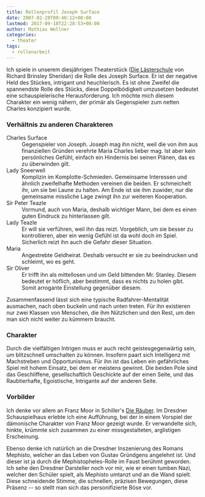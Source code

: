 ```yaml
---
title: Rollenprofil Joseph Surface
date: 2007-02-28T00:40:12+00:00
lastmod: 2017-09-18T22:28:53+00:00
author: Mathias Wellner
categories:
  - theater
tags:
  - rollenarbeit
---
```

Ich spiele in unserem diesjährigen Theaterstück ([Die Lästerschule](http://de.wikipedia.org/wiki/The_School_for_Scandal) von Richard Brinsley Sheridan) die Rolle des Joseph Surface. Er ist der negative Held des Stückes, intrigant und heuchlerisch. Es ist ohne Zweifel die spannendste Rolle des Stücks, diese Doppelbödigkeit umzusetzen bedeutet eine schauspielerische Herausforderung. Ich möchte mich diesem Charakter ein wenig nähern, der primär als Gegenspieler zum netten Charles konzipiert wurde.

### Verhältnis zu anderen Charakteren

<dl>
  <dt>Charles Surface</dt>
  <dd>Gegenspieler von Joseph. Joseph mag ihn nicht, weil die von ihm aus finanziellen Gründen verehrte Maria Charles lieber mag. Ist aber kein     persönliches Gefühl, einfach ein Hindernis bei seinen Plänen, das es zu überwinden gilt.</dd>
  <dt>Lady Sneerwell</dt>
  <dd>Komplizin im Komplotte-Schmieden. Gemeinsame Interessen und ähnlich zweifelhafte Methoden vereinen die beiden. Er schmeichelt ihr, um sie bei Laune zu halten. Am Ende ist sie ihm zuwider, nur die gemeinsame missliche Lage zwingt ihn zur weiteren Kooperation.</dd>
  <dt>Sir Peter Teazle</dt>
  <dd>Vormund, auch von Maria, deshalb wichtiger Mann, bei dem es einen guten Eindruck zu hinterlassen gilt.</dd>
  <dt>Lady Teazle</dt>
  <dd>Er will sie verführen, weil ihn das reizt. Vorgeblich, um sie besser zu kontrollieren, aber ein wenig Gefühl ist da wohl doch im Spiel. Sicherlich reizt ihn auch die Gefahr dieser Situation.</dd>
  <dt>Maria</dt>
  <dd>Angestrebte Geldheirat. Deshalb versucht er sie zu beeindrucken und schleimt, wo es geht.</dd>
  <dt>Sir Oliver</dt>
  <dd>Er trifft ihn als mittellosen und um Geld bittenden Mr. Stanley. Diesem bedeutet er höflich, aber bestimmt, dass es nichts zu holen gibt. Somit arrogante Einstellung gegenüber diesem.</dd>
</dl>

Zusammenfassend lässt sich eine typische Radfahrer-Mentalität ausmachen, nach oben buckeln und nach unten treten. Für ihn existieren nur zwei Klassen von Menschen, die ihm Nützlichen und den Rest, um den man sich nicht weiter zu kümmern braucht.

### Charakter

Durch die vielfältigen Intrigen muss er auch recht geistesgegenwärtig sein, um blitzschnell umschalten zu können. Insofern paart sich Intelligenz mit Machstreben und Opportunismus. Für ihn ist das Leben ein gefährliches Spiel mit hohem Einsatz, bei dem er meistens gewinnt. Die beiden Pole sind das Geschliffene, gesellschaftlich Geschickte auf der einen Seite, und das Raubtierhafte, Egoistische, Intrigante auf der anderen Seite.

### Vorbilder

Ich denke vor allem an Franz Moor in Schiller's [Die Räuber](http://de.wikipedia.org/wiki/Die_R%C3%A4uber). Im Dresdner Schauspielhaus erlebte ich eine Aufführung, bei der in einem Vorspiel der dämonische Charakter von Franz Moor gezeigt wurde. Er verwandelte sich, hinkte, krümmte sich zusammen zu einer missgestalteten, arglistigen Erscheinung.

Ebenso denke ich natürlich an die Dresdner Inszenierung des Romans Mephisto, welcher an das Leben von Gustav Gründgens angelehnt ist. Und dieser ist ja durch die Mephistopheles-Rolle im Faust berühmt geworden. Ich sehe den Dresdner Darsteller noch vor mir, wie er einen tumben Nazi, welcher den Schüler spielt, als Mephisto umtanzt und an die Wand spielt. Diese schneidende Stimme, die schnellen, präzisen Bewegungen, diese Präsenz -- so stellt man sich das personifizierte Böse vor.
